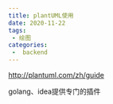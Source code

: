 ```yaml
---
title: plantUML使用
date: 2020-11-22
tags:
 - 绘图
categories:
 -  backend
---
```



http://plantuml.com/zh/guide

golang、idea提供专门的插件